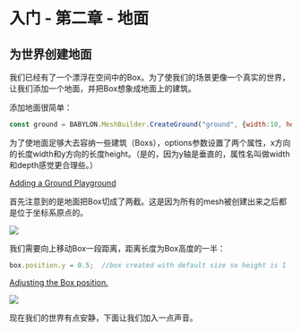 入门 - 第二章 - 地面
===

## 为世界创建地面

我们已经有了一个漂浮在空间中的Box。为了使我们的场景更像一个真实的世界，让我们添加一个地面，并把Box想象成地面上的建筑。

添加地面很简单：

````javascript
const ground = BABYLON.MeshBuilder.CreateGround("ground", {width:10, height:10});
````

为了使地面足够大去容纳一些建筑（Boxs），options参数设置了两个属性，x方向的长度width和y方向的长度height。（是的，因为y轴是垂直的，属性名叫做width和depth感觉更合理些。）

[Adding a Ground Playground](https://playground.babylonjs.com/#KBS9I5#67)

首先注意到的是地面把Box切成了两截。这是因为所有的mesh被创建出来之后都是位于坐标系原点的。

![](https://doc.babylonjs.com/_next/image?url=%2Fimg%2Fgetstarted%2Fground.png&w=1920&q=75)

我们需要向上移动Box一段距离，距离长度为Box高度的一半：

````javascript
box.position.y = 0.5;  //box created with default size so height is 1
````

[Adjusting the Box position.](https://playground.babylonjs.com/#KBS9I5#66)

![](https://doc.babylonjs.com/_next/image?url=%2Fimg%2Fgetstarted%2Fhouse0.png&w=1920&q=75)

现在我们的世界有点安静，下面让我们加入一点声音。